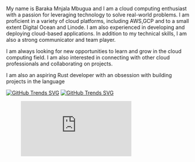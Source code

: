 My name is Baraka Mnjala Mbugua and I am a cloud computing enthusiast with a passion for leveraging technology to solve real-world problems. I am proficient in a variety of cloud platforms, including AWS,GCP and to a small extent Digital Ocean and Linode. I am also experienced in developing and deploying cloud-based applications. In addition to my technical skills, I am also a strong communicator and team player.

I am always looking for new opportunities to learn and grow in the cloud computing field. I am also interested in connecting with other cloud professionals and collaborating on projects.

I am also an aspiring Rust developer with an obsession with building projects in the language

[![GitHub Trends SVG](https://api.githubtrends.io/user/svg/eiidoubleyuwes/repos?time_range=one_year&theme=classic)](https://githubtrends.io)  [![GitHub Trends SVG](https://api.githubtrends.io/user/svg/eiidoubleyuwes/langs?time_range=one_year&compact=True&theme=classic)](https://githubtrends.io)

<figure><embed src="https://wakatime.com/share/@018c5e2f-5508-45e8-a08b-ca039be9381f/94890531-f727-42ac-8c46-3e96bdf02c40.svg"></embed></figure>

